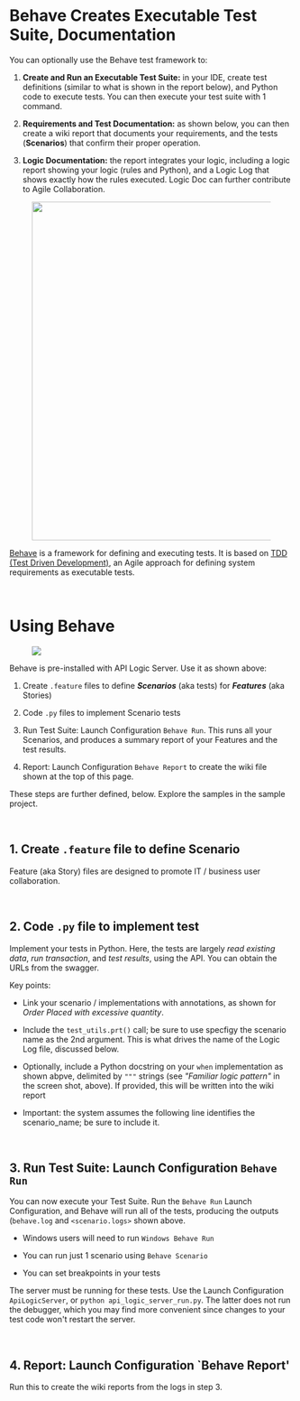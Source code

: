 # Behave Creates Executable Test Suite, Documentation

You can optionally use the Behave test framework to:

1. **Create and Run an Executable Test Suite:** in your IDE, create test definitions (similar to what is shown in the report below), and Python code to execute tests.  You can then execute your test suite with 1 command.

2. **Requirements and Test Documentation:** as shown below, you can then create a wiki report that documents your requirements, and the tests (**Scenarios**) that confirm their proper operation.

3. **Logic Documentation:** the report integrates your logic, including a logic report showing your logic (rules and Python), and a Logic Log that shows exactly how the rules executed.  Logic Doc can further contribute to Agile Collaboration.

<figure><img src="https://github.com/valhuber/ApiLogicServer/wiki/images/behave/behave-summary.png?raw=true"  height="600"></figure>

[Behave](https://behave.readthedocs.io/en/stable/tutorial.html) is a framework for defining and executing tests.  It is based on [TDD (Test Driven Development)](http://dannorth.net/introducing-bdd/), an Agile approach for defining system requirements as executable tests.

&nbsp;&nbsp;

# Using Behave

<figure><img src="https://github.com/valhuber/ApiLogicServer/wiki/images/behave/TDD-ide.png?raw=true"></figure>

Behave is pre-installed with API Logic Server.  Use it as shown above:

1. Create `.feature` files to define ***Scenarios*** (aka tests) for ***Features*** (aka Stories)

2. Code `.py` files to implement Scenario tests

3. Run Test Suite: Launch Configuration `Behave Run`.  This runs all your Scenarios, and produces a summary report of your Features and the test results.

4. Report: Launch Configuration `Behave Report` to create the wiki file shown at the top of this page.

These steps are further defined, below.  Explore the samples in the sample project.

&nbsp;&nbsp;

## 1. Create `.feature` file to define Scenario

Feature (aka Story) files are designed to promote IT / business user collaboration.  

&nbsp;&nbsp;

## 2. Code `.py` file to implement test

Implement your tests in Python.  Here, the tests are largely _read existing data_, _run transaction_, and _test results_, using the API.  You can obtain the URLs from the swagger.

Key points:

* Link your scenario / implementations with annotations, as shown for _Order Placed with excessive quantity_.

* Include the `test_utils.prt()` call; be sure to use specfigy the scenario name as the 2nd argument.  This is what drives the name of the Logic Log file, discussed below.

* Optionally, include a Python docstring on your `when` implementation as shown abpve, delimited by `"""` strings (see _"Familiar logic pattern"_ in the screen shot, above). If provided, this will be written into the wiki report

* Important: the system assumes the following line identifies the scenario_name; be sure to include it.

&nbsp;&nbsp;

## 3. Run Test Suite: Launch Configuration `Behave Run`

You can now execute your Test Suite.  Run the `Behave Run` Launch Configuration, and Behave will run all of the tests, producing the outputs (`behave.log` and `<scenario.logs>` shown above.

* Windows users will need to run `Windows Behave Run`

* You can run just 1 scenario using `Behave Scenario`

* You can set breakpoints in your tests

The server must be running for these tests.  Use the Launch Configuration `ApiLogicServer`, or `python api_logic_server_run.py`.  The latter does not run the debugger, which you may find more convenient since changes to your test code won't restart the server.

&nbsp;&nbsp;

## 4. Report: Launch Configuration `Behave Report'

Run this to create the wiki reports from the logs in step 3.
